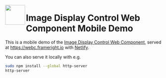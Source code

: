 [<img src="https://avatars.githubusercontent.com/u/35964478?s=200&v=4" align="left" width="64" height="64">](https://frameright.io)

# Image Display Control Web Component Mobile Demo

This is a mobile demo of the
[Image Display Control Web Component](https://github.com/Frameright/image-display-control-web-component),
served at https://webc.frameright.io with [Netlify](https://www.netlify.com/).

You can also serve it locally with e.g.

```bash
sudo npm install --global http-server
http-server
```
